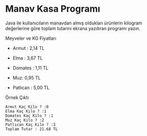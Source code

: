 # Manav Kasa Programı



Java ile kullanıcıların manavdan almış oldukları ürünlerin kilogram değerlerine göre toplam tutarını ekrana yazdıran programı yazın.



Meyveler ve KG Fiyatları



- Armut : 2,14 TL



- Elma : 3,67 TL



- Domates : 1,11 TL



- Muz: 0,95 TL



- Patlıcan : 5,00 TL



Örnek Çıktı



```
Armut Kaç Kilo ? :0
Elma Kaç Kilo ? :1
Domates Kaç Kilo ? :1
Muz Kaç Kilo ? :2
Patlıcan Kaç Kilo ? :3
Toplam Tutar : 21.68 TL
```
